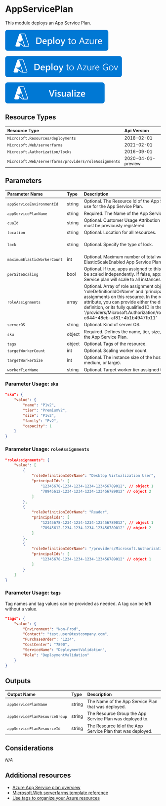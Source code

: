 # AppServicePlan

This module deploys an App Service Plan.

[![Deploy to Azure](/docs/media/deploytoazure.svg?sanitize=true)](<https://portal.azure.com/#create/Microsoft.Template/uri/https%3A%2F%2Fraw.githubusercontent.com%2FAzure%2FModules%2Fmain%2FAppServicePlan%2Fdeploy.json>)

[![Deploy To Azure US Gov](/docs/media/deploytoazuregov.svg?sanitize=true)](<https://portal.azure.us/#create/Microsoft.Template/uri/https%3A%2F%2Fraw.githubusercontent.com%2FAzure%2FModules%2Fmain%2FAppServicePlan%2Fdeploy.json>)

[![Visualize](/docs/media/visualizebutton.svg?sanitize=true)](<http://armviz.io/#/?load=https%3A%2F%2Fraw.githubusercontent.com%2FAzure%2FModules%2Fmain%2FAppServicePlan%2Fdeploy.json>)


## Resource Types

|Resource Type|Api Version|
|:--|:--|
|`Microsoft.Resources/deployments`|2018-02-01|
|`Microsoft.Web/serverfarms`|2021-02-01|
|`Microsoft.Authorization/locks`|2016-09-01| 
|`Microsoft.Web/serverfarms/providers/roleAssignments`|2020-04-01-preview|


## Parameters

| Parameter Name | Type | Description | DefaultValue | Possible values |
| :-- | :-- | :-- | :-- | :-- |
| `appServiceEnvironmentId` | string | Optional. The Resource Id of the App Service Environment to use for the App Service Plan. |  |  |
| `appServicePlanName` | string | Required. The Name of the App Service Plan to deploy. |  |  |
| `cuaId` | string | Optional. Customer Usage Attribution id (GUID). This GUID must be previously registered |  |  |
| `location` | string | Optional. Location for all resources. | [resourceGroup().location] |  |
| `lock` | string | Optional. Specify the type of lock. | 'NotSpecified' | 'CanNotDelete', 'NotSpecified', 'ReadOnly' |
| `maximumElasticWorkerCount` | int | Optional. Maximum number of total workers allowed for this ElasticScaleEnabled App Service Plan. | 1 |  |
| `perSiteScaling` | bool | Optional. If true, apps assigned to this App Service plan can be scaled independently. If false, apps assigned to this App Service plan will scale to all instances of the plan. | False |  |
| `roleAssignments` | array | Optional. Array of role assignment objects that contain the 'roleDefinitionIdOrName' and 'principalId' to define RBAC role assignments on this resource. In the roleDefinitionIdOrName attribute, you can provide either the display name of the role definition, or its fully qualified ID in the following format: '/providers/Microsoft.Authorization/roleDefinitions/c2f4ef07-c644-48eb-af81-4b1b4947fb11' | System.Object[] |  |
| `serverOS` | string | Optional. Kind of server OS. | Windows | System.Object[] |
| `sku` | object | Required. Defines the name, tier, size, family and capacity of the App Service Plan. |  |  |
| `tags` | object | Optional. Tags of the resource. |  |  |
| `targetWorkerCount` | int | Optional. Scaling worker count. | 0 |  |
| `targetWorkerSize` | int | Optional. The instance size of the hosting plan (small, medium, or large). | 0 | System.Object[] |
| `workerTierName` | string | Optional. Target worker tier assigned to the App Service plan. |  |  |

### Parameter Usage: `sku`

```json
"sku": {
    "value": {
        "name": "P1v2",
        "tier": "PremiumV2",
        "size": "P1v2",
        "family": "Pv2",
        "capacity": 1
    }
}
```

### Parameter Usage: `roleAssignments`

```json
"roleAssignments": {
    "value": [
        {
            "roleDefinitionIdOrName": "Desktop Virtualization User",
            "principalIds": [
                "12345678-1234-1234-1234-123456789012", // object 1
                "78945612-1234-1234-1234-123456789012" // object 2
            ]
        },
        {
            "roleDefinitionIdOrName": "Reader",
            "principalIds": [
                "12345678-1234-1234-1234-123456789012", // object 1
                "78945612-1234-1234-1234-123456789012" // object 2
            ]
        },
        {
            "roleDefinitionIdOrName": "/providers/Microsoft.Authorization/roleDefinitions/c2f4ef07-c644-48eb-af81-4b1b4947fb11",
            "principalIds": [
                "12345678-1234-1234-1234-123456789012" // object 1
            ]
        }
    ]
}
```

### Parameter Usage: `tags`

Tag names and tag values can be provided as needed. A tag can be left without a value.

```json
"tags": {
    "value": {
        "Environment": "Non-Prod",
        "Contact": "test.user@testcompany.com",
        "PurchaseOrder": "1234",
        "CostCenter": "7890",
        "ServiceName": "DeploymentValidation",
        "Role": "DeploymentValidation"
    }
}
```

## Outputs

| Output Name | Type | Description |
| :-- | :-- | :-- |
| `appServicePlanName` | string | The Name of the App Service Plan that was deployed. |
| `appServicePlanResourceGroup` | string | The Resource Group the App Service Plan was deployed to. |
| `appServicePlanResourceId` | string | The Resource Id of the App Service Plan that was deployed. |

## Considerations

*N/A*

## Additional resources

- [Azure App Service plan overview](https://docs.microsoft.com/en-us/azure/app-service/overview-hosting-plans)
- [Microsoft.Web serverfarms template reference](https://docs.microsoft.com/en-us/azure/templates/microsoft.web/2019-08-01/serverfarms)
- [Use tags to organize your Azure resources](https://docs.microsoft.com/en-us/azure/azure-resource-manager/resource-group-using-tags)
